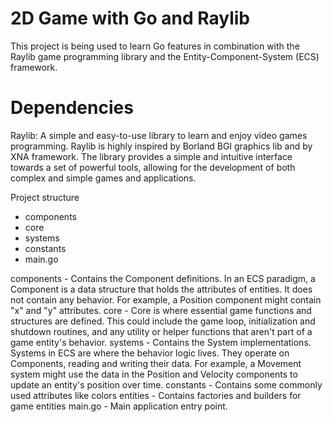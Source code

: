 # 2D Game with Go and Raylib

This project is being used to learn Go features in combination with the Raylib game programming library and the Entity-Component-System (ECS) framework.

# Dependencies

Raylib: A simple and easy-to-use library to learn and enjoy video games programming. Raylib is highly inspired by Borland BGI graphics lib and by XNA framework. The library provides a simple and intuitive interface towards a set of powerful tools, allowing for the development of both complex and simple games and applications.

Project structure

- components
- core
- systems
- constants
- main.go

components - Contains the Component definitions. In an ECS paradigm, a Component is a data structure that holds the attributes of entities. It does not contain any behavior. For example, a Position component might contain "x" and "y" attributes.
core - Core is where essential game functions and structures are defined. This could include the game loop, initialization and shutdown routines, and any utility or helper functions that aren't part of a game entity's behavior.
systems - Contains the System implementations. Systems in ECS are where the behavior logic lives. They operate on Components, reading and writing their data. For example, a Movement system might use the data in the Position and Velocity components to update an entity's position over time.
constants - Contains some commonly used attributes like colors
entities - Contains factories and builders for game entities
main.go - Main application entry point.
